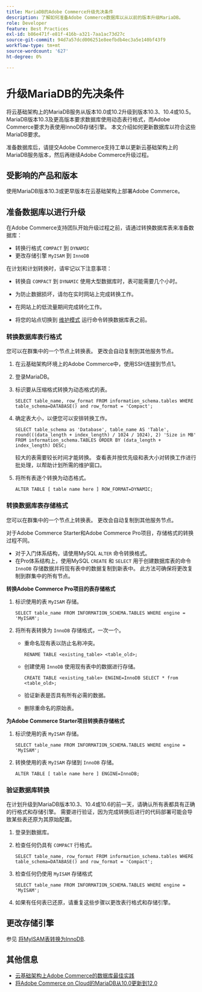 ```yaml
---
title: MariaDB的Adobe Commerce升级先决条件
description: 了解如何准备Adobe Commerce数据库以从以前的版本升级MariaDB。
role: Developer
feature: Best Practices
exl-id: b86e471f-e81f-416b-a321-7aa1ac73d27c
source-git-commit: 94d7a57dcd006251e8eefbdb4ec3a5e140bf43f9
workflow-type: tm+mt
source-wordcount: '627'
ht-degree: 0%

---
```


# 升级MariaDB的先决条件

将云基础架构上的MariaDB服务从版本10.0或10.2升级到版本10.3、10.4或10.5。MariaDB版本10.3及更高版本要求数据库使用动态表行格式，而Adobe Commerce要求为表使用InnoDB存储引擎。 本文介绍如何更新数据库以符合这些MariaDB要求。

准备数据库后，请提交Adobe Commerce支持工单以更新云基础架构上的MariaDB服务版本，然后再继续Adobe Commerce升级过程。

## 受影响的产品和版本

使用MariaDB版本10.3或更早版本在云基础架构上部署Adobe Commerce。

## 准备数据库以进行升级

在Adobe Commerce支持团队开始升级过程之前，请通过转换数据库表来准备数据库：

- 转换行格式 `COMPACT` 到 `DYNAMIC`
- 更改存储引擎 `MyISAM` 到 `InnoDB`

在计划和计划转换时，请牢记以下注意事项：

- 转换自 `COMPACT` 到 `DYNAMIC` 使用大型数据库时，表可能需要几个小时。

- 为防止数据损坏，请勿在实时网站上完成转换工作。

- 在网站上的低流量期间完成转化工作。

- 将您的站点切换到 [维护模式](../../../installation/tutorials/maintenance-mode.md) 运行命令转换数据库表之前。

### 转换数据库表行格式

您可以在群集中的一个节点上转换表。 更改会自动复制到其他服务节点。

1. 在云基础架构环境上的Adobe Commerce中，使用SSH连接到节点1。

1. 登录MariaDB。

1. 标识要从压缩格式转换为动态格式的表。

   ```mysql
   SELECT table_name, row_format FROM information_schema.tables WHERE table_schema=DATABASE() and row_format = 'Compact';
   ```

1. 确定表大小，以便您可以安排转换工作。

   ```mysql
   SELECT table_schema as 'Database', table_name AS 'Table', round(((data_length + index_length) / 1024 / 1024), 2) 'Size in MB' FROM information_schema.TABLES ORDER BY (data_length + index_length) DESC;
   ```

   较大的表需要较长时间才能转换。 查看表并按优先级和表大小对转换工作进行批处理，以帮助计划所需的维护窗口。

1. 将所有表逐个转换为动态格式。

   ```mysql
   ALTER TABLE [ table name here ] ROW_FORMAT=DYNAMIC;
   ```

### 转换数据库表存储格式

您可以在群集中的一个节点上转换表。 更改会自动复制到其他服务节点。

对于Adobe Commerce Starter和Adobe Commerce Pro项目，存储格式的转换过程不同。

- 对于入门体系结构，请使用MySQL `ALTER` 命令转换格式。
- 在Pro体系结构上，使用MySQL `CREATE` 和 `SELECT` 用于创建数据库表的命令 `InnoDB` 存储数据并将现有表中的数据复制到新表中。 此方法可确保将更改复制到群集中的所有节点。

**转换Adobe Commerce Pro项目的表存储格式**

1. 标识使用的表 `MyISAM` 存储。

   ```mysql
   SELECT table_name FROM INFORMATION_SCHEMA.TABLES WHERE engine = 'MyISAM';
   ```

1. 将所有表转换为 `InnoDB` 存储格式，一次一个。

   - 重命名现有表以防止名称冲突。

     ```mysql
     RENAME TABLE <existing_table> <table_old>;
     ```

   - 创建使用 `InnoDB` 使用现有表中的数据进行存储。

     ```mysql
     CREATE TABLE <existing_table> ENGINE=InnoDB SELECT * from <table_old>;
     ```

   - 验证新表是否具有所有必需的数据。

   - 删除重命名的原始表。


**为Adobe Commerce Starter项目转换表存储格式**

1. 标识使用的表 `MyISAM` 存储。

   ```mysql
   SELECT table_name FROM INFORMATION_SCHEMA.TABLES WHERE engine = 'MyISAM';
   ```

1. 转换使用的表 `MyISAM` 存储到 `InnoDB` 存储。

   ```mysql
   ALTER TABLE [ table name here ] ENGINE=InnoDB;
   ```

### 验证数据库转换

在计划升级到MariaDB版本10.3、10.4或10.6的前一天，请确认所有表都具有正确的行格式和存储引擎。 需要进行验证，因为完成转换后进行的代码部署可能会导致某些表还原为其原始配置。

1. 登录到数据库。

1. 检查任何仍具有 `COMPACT` 行格式。

   ```mysql
   SELECT table_name, row_format FROM information_schema.tables WHERE table_schema=DATABASE() and row_format = 'Compact';
   ```

1. 检查任何仍使用 `MyISAM` 存储格式

   ```mysql
   SELECT table_name FROM INFORMATION_SCHEMA.TABLES WHERE engine = 'MyISAM';
   ```

1. 如果有任何表已还原，请重复这些步骤以更改表行格式和存储引擎。

## 更改存储引擎

参见 [将MyISAM表转换为InnoDB](../planning/database-on-cloud.md).

## 其他信息

- [云基础架构上Adobe Commerce的数据库最佳实践](../planning/database-on-cloud.md)
- [将Adobe Commerce on Cloud的MariaDB从10.0更新到12.0](https://experienceleague.adobe.com/docs/commerce-knowledge-base/kb/how-to/upgrade-mariadb-10.0-to-10.2-for-magento-commerce-cloud.html)
